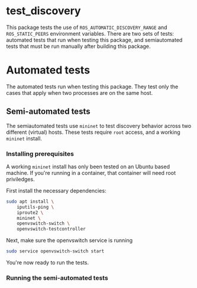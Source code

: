 # test_discovery

This package tests the use of `ROS_AUTOMATIC_DISCOVERY_RANGE` and `ROS_STATIC_PEERS` environment variables.
There are two sets of tests: automated tests that run when testing this package, and semiautomated tests that must be run manually after building this package.

# Automated tests

The automated tests run when testing this package.
They test only the cases that apply when two processes are on the same host.

## Semi-automated tests

The semiautomated tests use `mininet` to test discovery behavior across two different (virtual) hosts.
These tests require `root` access, and a working `mininet` install.

### Installing prerequisites

A working `mininet` install has only been tested on an Ubuntu based machine.
If you're running in a container, that container will need root priviledges.

First install the necessary dependencies:

```bash
sudo apt install \
    iputils-ping \
    iproute2 \
    mininet \
    openvswitch-switch \
    openvswitch-testcontroller
```

Next, make sure the openvswitch service is running

```bash
sudo service openvswitch-switch start
```

You're now ready to run the tests.

### Running the semi-automated tests
